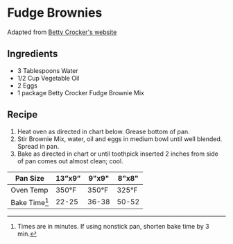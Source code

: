# Fudge Brownies

Adapted from [Betty Crocker's website](https://www.bettycrocker.com/products/betty-crocker-brownies-and-dessert-bars/fudge-brownie)

## Ingredients

- 3 Tablespoons Water
- 1/2 Cup Vegetable Oil
- 2 Eggs
- 1 package Betty Crocker Fudge Brownie Mix

## Recipe

1. Heat oven as directed in chart below. Grease bottom of pan.
2. Stir Brownie Mix, water, oil and eggs in medium bowl until well blended. Spread in pan.
3. Bake as directed in chart or until toothpick inserted 2 inches from side of pan comes out almost clean; cool.


|Pan Size       | 13”x9” | 9"x9" | 8"x8" |
|---------------|--------|-------|-------|
| Oven Temp     | 350°F  | 350°F | 325°F |
| Bake Time[^1] | 22-25  | 36-38 | 50-52 |

[^1]: Times are in minutes. If using nonstick pan, shorten bake time by 3 min.